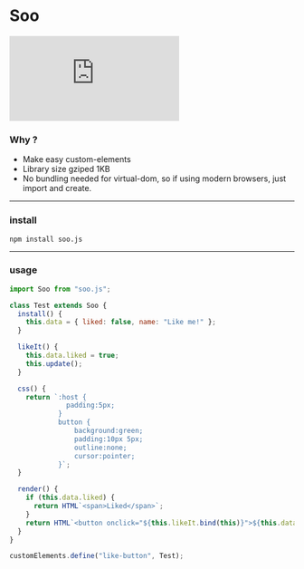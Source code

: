 # Soo

![gzip size](http://img.badgesize.io/https://unpkg.com/soo.js/build/soo.min.js?compression=gzip)

### Why ?

* Make easy custom-elements
* Library size gziped 1KB
* No bundling needed for virtual-dom, so if using modern browsers, just import and create.


----
### install

`npm install soo.js`


----
### usage


```js
import Soo from "soo.js";

class Test extends Soo {
  install() {
    this.data = { liked: false, name: "Like me!" };
  }

  likeIt() {
    this.data.liked = true;
    this.update();
  }

  css() {
    return `:host {
              padding:5px;
            }
            button {
                background:green;
                padding:10px 5px;
                outline:none;
                cursor:pointer;
            }`;
  }

  render() {
    if (this.data.liked) {
      return HTML`<span>Liked</span>`;
    }
    return HTML`<button onclick="${this.likeIt.bind(this)}">${this.data.name}</button>`;
  }
}

customElements.define("like-button", Test);
```
